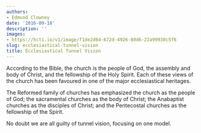 ```yaml
---
authors:
- Edmund Clowney
date: '2016-09-18'
description: ''
images:
- https://hcti.io/v1/image/f1de2d64-672d-4926-80d6-22a99930c5f6
slug: ecclesiastical-tunnel-vision
title: Ecclesiastical Tunnel Vision
---
```


According to the Bible, the church is the people of God, the assembly and body of Christ, and the fellowship of the Holy Spirit. Each of these views of the church has been favoured in one of the major ecclesiastical heritages.

The Reformed family of churches has emphasized the church as the people of God; the sacramental churches as the body of Christ; the Anabaptist churches as the disciples of Christ; and the Pentecostal churches as the fellowship of the Spirit.

No doubt we are all guilty of tunnel vision, focusing on one model.
